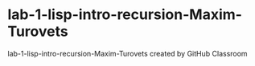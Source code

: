 # lab-1-lisp-intro-recursion-Maxim-Turovets
lab-1-lisp-intro-recursion-Maxim-Turovets created by GitHub Classroom
